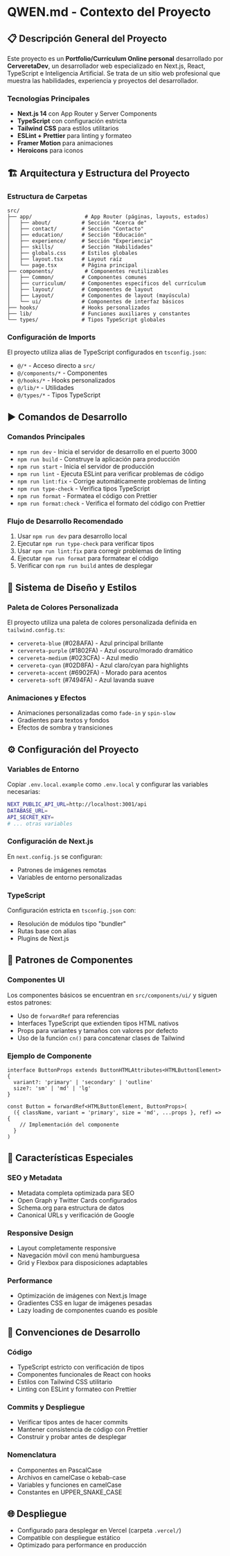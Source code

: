 # QWEN.md - Contexto del Proyecto

## 📋 Descripción General del Proyecto

Este proyecto es un **Portfolio/Currículum Online personal** desarrollado por **CerveretaDev**, un desarrollador web especializado en Next.js, React, TypeScript e Inteligencia Artificial. Se trata de un sitio web profesional que muestra las habilidades, experiencia y proyectos del desarrollador.

### Tecnologías Principales
- **Next.js 14** con App Router y Server Components
- **TypeScript** con configuración estricta
- **Tailwind CSS** para estilos utilitarios
- **ESLint + Prettier** para linting y formateo
- **Framer Motion** para animaciones
- **Heroicons** para iconos

## 🏗️ Arquitectura y Estructura del Proyecto

### Estructura de Carpetas
```
src/
├── app/                 # App Router (páginas, layouts, estados)
│   ├── about/          # Sección "Acerca de"
│   ├── contact/        # Sección "Contacto"
│   ├── education/      # Sección "Educación"
│   ├── experience/     # Sección "Experiencia"
│   ├── skills/         # Sección "Habilidades"
│   ├── globals.css     # Estilos globales
│   ├── layout.tsx      # Layout raíz
│   └── page.tsx        # Página principal
├── components/          # Componentes reutilizables
│   ├── Common/         # Componentes comunes
│   ├── curriculum/     # Componentes específicos del currículum
│   ├── layout/         # Componentes de layout
│   ├── Layout/         # Componentes de layout (mayúscula)
│   └── ui/             # Componentes de interfaz básicos
├── hooks/              # Hooks personalizados
├── lib/                # Funciones auxiliares y constantes
└── types/              # Tipos TypeScript globales
```

### Configuración de Imports
El proyecto utiliza alias de TypeScript configurados en `tsconfig.json`:
- `@/*` - Acceso directo a `src/`
- `@/components/*` - Componentes
- `@/hooks/*` - Hooks personalizados
- `@/lib/*` - Utilidades
- `@/types/*` - Tipos TypeScript

## ▶️ Comandos de Desarrollo

### Comandos Principales
- `npm run dev` - Inicia el servidor de desarrollo en el puerto 3000
- `npm run build` - Construye la aplicación para producción
- `npm run start` - Inicia el servidor de producción
- `npm run lint` - Ejecuta ESLint para verificar problemas de código
- `npm run lint:fix` - Corrige automáticamente problemas de linting
- `npm run type-check` - Verifica tipos TypeScript
- `npm run format` - Formatea el código con Prettier
- `npm run format:check` - Verifica el formato del código con Prettier

### Flujo de Desarrollo Recomendado
1. Usar `npm run dev` para desarrollo local
2. Ejecutar `npm run type-check` para verificar tipos
3. Usar `npm run lint:fix` para corregir problemas de linting
4. Ejecutar `npm run format` para formatear el código
5. Verificar con `npm run build` antes de desplegar

## 🎨 Sistema de Diseño y Estilos

### Paleta de Colores Personalizada
El proyecto utiliza una paleta de colores personalizada definida en `tailwind.config.ts`:
- `cervereta-blue` (#028AFA) - Azul principal brillante
- `cervereta-purple` (#1802FA) - Azul oscuro/morado dramático
- `cervereta-medium` (#023CFA) - Azul medio
- `cervereta-cyan` (#02D8FA) - Azul claro/cyan para highlights
- `cervereta-accent` (#6902FA) - Morado para acentos
- `cervereta-soft` (#7494FA) - Azul lavanda suave

### Animaciones y Efectos
- Animaciones personalizadas como `fade-in` y `spin-slow`
- Gradientes para textos y fondos
- Efectos de sombra y transiciones

## ⚙️ Configuración del Proyecto

### Variables de Entorno
Copiar `.env.local.example` como `.env.local` y configurar las variables necesarias:
```bash
NEXT_PUBLIC_API_URL=http://localhost:3001/api
DATABASE_URL=
API_SECRET_KEY=
# ... otras variables
```

### Configuración de Next.js
En `next.config.js` se configuran:
- Patrones de imágenes remotas
- Variables de entorno personalizadas

### TypeScript
Configuración estricta en `tsconfig.json` con:
- Resolución de módulos tipo "bundler"
- Rutas base con alias
- Plugins de Next.js

## 🧱 Patrones de Componentes

### Componentes UI
Los componentes básicos se encuentran en `src/components/ui/` y siguen estos patrones:
- Uso de `forwardRef` para referencias
- Interfaces TypeScript que extienden tipos HTML nativos
- Props para variantes y tamaños con valores por defecto
- Uso de la función `cn()` para concatenar clases de Tailwind

### Ejemplo de Componente
```tsx
interface ButtonProps extends ButtonHTMLAttributes<HTMLButtonElement> {
  variant?: 'primary' | 'secondary' | 'outline'
  size?: 'sm' | 'md' | 'lg'
}

const Button = forwardRef<HTMLButtonElement, ButtonProps>(
  ({ className, variant = 'primary', size = 'md', ...props }, ref) => {
    // Implementación del componente
  }
)
```

## 🔧 Características Especiales

### SEO y Metadata
- Metadata completa optimizada para SEO
- Open Graph y Twitter Cards configurados
- Schema.org para estructura de datos
- Canonical URLs y verificación de Google

### Responsive Design
- Layout completamente responsive
- Navegación móvil con menú hamburguesa
- Grid y Flexbox para disposiciones adaptables

### Performance
- Optimización de imágenes con Next.js Image
- Gradientes CSS en lugar de imágenes pesadas
- Lazy loading de componentes cuando es posible

## 📝 Convenciones de Desarrollo

### Código
- TypeScript estricto con verificación de tipos
- Componentes funcionales de React con hooks
- Estilos con Tailwind CSS utilitario
- Linting con ESLint y formateo con Prettier

### Commits y Despliegue
- Verificar tipos antes de hacer commits
- Mantener consistencia de código con Prettier
- Construir y probar antes de desplegar

### Nomenclatura
- Componentes en PascalCase
- Archivos en camelCase o kebab-case
- Variables y funciones en camelCase
- Constantes en UPPER_SNAKE_CASE

## 🌐 Despliegue
- Configurado para desplegar en Vercel (carpeta `.vercel/`)
- Compatible con despliegue estático
- Optimizado para performance en producción